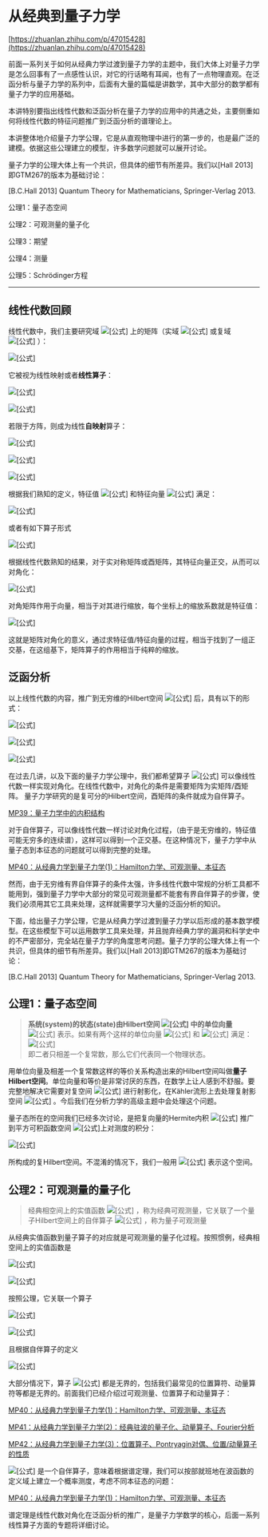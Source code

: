 # 从经典到量子力学
[https://zhuanlan.zhihu.com/p/47015428](https://zhuanlan.zhihu.com/p/47015428)

前面一系列关于如何从经典力学过渡到量子力学的主题中，我们大体上对量子力学是怎么回事有了一点感性认识，对它的行话略有耳闻，也有了一点物理直观。在泛函分析与量子力学的系列中，后面有大量的篇幅是讲数学，其中大部分的数学都有量子力学的应用基础。

本讲特别要指出线性代数和泛函分析在量子力学的应用中的共通之处，主要侧重如何将线性代数的特征问题推广到泛函分析的谱理论上。

本讲整体地介绍量子力学公理，它是从直观物理中进行的第一步的，也是最广泛的建模。依据这些公理建立的模型，许多数学问题就可以展开讨论。

量子力学的公理大体上有一个共识，但具体的细节有所差异。我们以\[Hall 2013\]即GTM267的版本为基础讨论：

\[B.C.Hall 2013\] Quantum Theory for Mathematicians, Springer-Verlag 2013.

  

公理1：量子态空间

公理2：可观测量的量子化

公理3：期望

公理4：测量

公理5：Schrödinger方程

***

## **线性代数回顾**

线性代数中，我们主要研究域 ![[公式]](https://www.zhihu.com/equation?tex=%5Cmathbb+F) 上的矩阵（实域 ![[公式]](https://www.zhihu.com/equation?tex=%5Cmathbb+R) 或复域 ![[公式]](https://www.zhihu.com/equation?tex=%5Cmathbb+C) ）：

![[公式]](https://www.zhihu.com/equation?tex=A+%3D+%5Ba_i%5Ej%5D+%5Cin+%5Cmathbb+F%5E%7Bm+%5Ctimes+n%7D)

它被视为线性映射或者**线性算子**：

![[公式]](https://www.zhihu.com/equation?tex=A%3A+%5Cmathbb+F%5En+%5Cto+%5Cmathbb+F%5Em)

![[公式]](https://www.zhihu.com/equation?tex=x+%5Cmapsto+Ax)

  

若限于方阵，则成为线性**自映射**算子：

![[公式]](https://www.zhihu.com/equation?tex=A+%3D+%5Ba_i%5Ej%5D+%5Cin+%5Cmathbb+F%5E%7Bn+%5Ctimes+n%7D)

![[公式]](https://www.zhihu.com/equation?tex=A%3A+%5Cmathbb+F%5En+%5Cto+%5Cmathbb+F%5En)

![[公式]](https://www.zhihu.com/equation?tex=x+%5Cmapsto+Ax)

  

根据我们熟知的定义，特征值 ![[公式]](https://www.zhihu.com/equation?tex=%5Clambda) 和特征向量 ![[公式]](https://www.zhihu.com/equation?tex=x) 满足：

![[公式]](https://www.zhihu.com/equation?tex=Ax+%3D+%5Clambda+x)

或者有如下算子形式

![[公式]](https://www.zhihu.com/equation?tex=%28A+-+%5Clambda+I%29x+%3D+0)

根据线性代数熟知的结果，对于实对称矩阵或酉矩阵，其特征向量正交，从而可以对角化：

![[公式]](https://www.zhihu.com/equation?tex=A+%5Cto+%5Ctext%7Bdiag%7D%28%5Clambda_1%2C+%5Cdots%2C+%5Clambda_n%29)

对角矩阵作用于向量，相当于对其进行缩放，每个坐标上的缩放系数就是特征值：

![[公式]](https://www.zhihu.com/equation?tex=x+%3D+%5Bx_i%5D+%5Cmapsto+%5Ctext%7Bdiag%7D%28%5Clambda_1%2C+%5Cdots%2C+%5Clambda_n%29+%5Bx_i%5D+%3D+%5B%5Clambda_ix_i%5D)

这就是矩阵对角化的意义，通过求特征值/特征向量的过程，相当于找到了一组正交基，在这组基下，矩阵算子的作用相当于纯粹的缩放。

  

## **泛函分析**

以上线性代数的内容，推广到无穷维的Hilbert空间 ![[公式]](https://www.zhihu.com/equation?tex=%5Cmathscr+H) 后，具有以下的形式：

![[公式]](https://www.zhihu.com/equation?tex=A+%5Cin+%5Cmathcal+L%28%5Cmathscr+H%29)

![[公式]](https://www.zhihu.com/equation?tex=A%3A+%5Cmathscr+H+%5Cto+%5Cmathscr+H)

![[公式]](https://www.zhihu.com/equation?tex=x+%5Cmapsto+Ax)

在过去几讲，以及下面的量子力学公理中，我们都希望算子 ![[公式]](https://www.zhihu.com/equation?tex=A) 可以像线性代数一样实现对角化。在线性代数中，对角化的条件是需要矩阵为实矩阵/酉矩阵。 量子力学研究的是复可分的Hilbert空间，酉矩阵的条件就成为自伴算子。

[MP39：量子力学中的内积结构](https://zhuanlan.zhihu.com/p/44825641)

对于自伴算子，可以像线性代数一样讨论对角化过程，（由于是无穷维的，特征值可能无穷多的连续谱），这样可以得到一个正交基。在这种情况下，量子力学中从量子态到本征态的问题就可以得到完整的处理。

[MP40：从经典力学到量子力学(1)：Hamilton力学、可观测量、本征态](https://zhuanlan.zhihu.com/p/47247498)

然而，由于无穷维有界自伴算子的条件太强，许多线性代数中常规的分析工具都不能用到，强到量子力学中大部分的常见可观测量都不能套有界自伴算子的步骤，使我们必须用其它工具来处理，这样就需要学习大量的泛函分析的知识。

  

下面，给出量子力学公理，它是从经典力学过渡到量子力学以后形成的基本数学模型。在这些模型下可以运用数学工具来处理，并且抛弃经典力学的漏洞和科学史中的不严密部分，完全站在量子力学的角度思考问题。量子力学的公理大体上有一个共识，但具体的细节有所差异。我们以\[Hall 2013\]即GTM267的版本为基础讨论：

\[B.C.Hall 2013\] Quantum Theory for Mathematicians, Springer-Verlag 2013.

  

## **公理1：量子态空间**

> **系统(system)**的**状态(state)**由Hilbert空间 ![[公式]](https://www.zhihu.com/equation?tex=%5Cmathscr+H) 中的**单位向量** ![[公式]](https://www.zhihu.com/equation?tex=%5Cpsi) 表示。如果有两个这样的单位向量 ![[公式]](https://www.zhihu.com/equation?tex=%5Cpsi_1) 和 ![[公式]](https://www.zhihu.com/equation?tex=%5Cpsi_2) 满足：  
> ![[公式]](https://www.zhihu.com/equation?tex=%5Cpsi_2%3Dc%5Cpsi_1%2C+c%5Cin%5Cmathbb%7BC%7D)   
> 即二者只相差一个复常数，那么它们代表同一个物理状态。

用单位向量及相差一个复常数这样的等价关系构造出来的Hilbert空间叫做**量子Hilbert空间**。单位向量和等价是非常讨厌的东西，在数学上让人感到不舒服。要完整地解决它需要对复空间 ![[公式]](https://www.zhihu.com/equation?tex=%5Cmathbb%7BC%7D%5En) 进行射影化，在Kähler流形上去处理复射影空间 ![[公式]](https://www.zhihu.com/equation?tex=%5Cmathbb%7BCP%7D%5En) 。今后我们在分析力学的高级主题中会处理这个问题。

  

量子态所在的空间我们已经多次讨论，是把复向量的Hermite内积 ![[公式]](https://www.zhihu.com/equation?tex=%5Clangle+%5Ccdot%2C+%5Ccdot+%5Crangle+) 推广到平方可积函数空间 ![[公式]](https://www.zhihu.com/equation?tex=L%5E2)上对测度的积分：

![[公式]](https://www.zhihu.com/equation?tex=%5Clangle+%5Cphi%2C+%5Cpsi+%5Crangle+%3D+%5Cint_%5COmega+%5Coverline%7B%5Cphi%28x%29%7D%5Cpsi%28x%29dx)

所构成的复Hilbert空间。不混淆的情况下，我们一般用 ![[公式]](https://www.zhihu.com/equation?tex=%5Cmathscr+H) 表示这个空间。

  

## **公理2：可观测量的量子化**

> 经典相空间上的实值函数 ![[公式]](https://www.zhihu.com/equation?tex=f) ，称为经典可观测量，它关联了一个量子Hilbert空间上的自伴算子 ![[公式]](https://www.zhihu.com/equation?tex=%5Chat%7Bf%7D) ，称为量子可观测量

从经典实值函数到量子算子的对应就是可观测量的量子化过程。按照惯例，经典相空间上的实值函数是

![[公式]](https://www.zhihu.com/equation?tex=f%3A+T%5E%2AM+%5Cto+%5Cmathbb%7BR%7D)

![[公式]](https://www.zhihu.com/equation?tex=%28x%2Cp%29+%5Cmapsto+f%28x%2Cp%29)

按照公理，它关联一个算子

![[公式]](https://www.zhihu.com/equation?tex=%5Chat%7Bf%7D%3A+%5Cmathscr+H+%5Cto+%5Cmathscr+H)

![[公式]](https://www.zhihu.com/equation?tex=%5Cpsi+%5Cmapsto+%5Chat+f%5Cpsi)

且根据自伴算子的定义

![[公式]](https://www.zhihu.com/equation?tex=%5Clangle+%5Cpsi%2C+%5Chat%7Bf%7D%5Cpsi+%5Crangle+%3D+%5Clangle+%5Chat%7Bf%7D%5Cpsi%2C+%5Cpsi+%5Crangle)

  

大部分情况下，算子 ![[公式]](https://www.zhihu.com/equation?tex=%5Chat+f) 都是无界的，包括我们最常见的位置算符、动量算符等都是无界的。前面我们已经介绍过可观测量、位置算子和动量算子：

[MP40：从经典力学到量子力学(1)：Hamilton力学、可观测量、本征态](https://zhuanlan.zhihu.com/p/47247498)

[MP41：从经典力学到量子力学(2)：经典驻波的量子化、动量算子、Fourier分析](https://zhuanlan.zhihu.com/p/47010723)

[MP42：从经典力学到量子力学(3)：位置算子、Pontryagin对偶、位置/动量算子的性质](https://zhuanlan.zhihu.com/p/47255640)

  

![[公式]](https://www.zhihu.com/equation?tex=%5Chat+f) 是一个自伴算子，意味着根据谱定理，我们可以按部就班地在波函数的定义域上建立一个概率测度，考虑不同本征态的问题：

[MP40：从经典力学到量子力学(1)：Hamilton力学、可观测量、本征态](https://zhuanlan.zhihu.com/p/47247498)

谱定理是线性代数对角化在泛函分析的推广，是量子力学数学的核心，后面一系列线性算子方面的专题将详细讨论。



















































